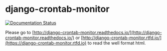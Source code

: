 # django-crontab-monitor

[![Documentation Status](https://readthedocs.org/projects/django-crontab-monitor/badge/?version=master)](https://django-crontab-monitor.readthedocs.io/zh_TW/master/?badge=master)

Please go to [http://django-crontab-monitor.readthedocs.io/](http://django-crontab-monitor.readthedocs.io/) or [http://django-crontab-monitor.rtfd.io/](https://django-crontab-monitor.rtfd.io) to read the well format html.

